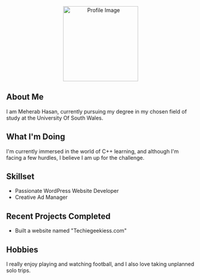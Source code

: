 <div align="center">
  <img src="YOUR_PROFILE_IMAGE_URL" alt="Profile Image" width="200"/>
</div>

## About Me
I am Meherab Hasan, currently pursuing my degree in my chosen field of study at the University Of South Wales.

## What I'm Doing
I'm currently immersed in the world of C++ learning, and although I'm facing a few hurdles, I believe I am up for the challenge.

## Skillset
- Passionate WordPress Website Developer
- Creative Ad Manager

## Recent Projects Completed
- Built a website named "Techiegeekiess.com"

## Hobbies
I really enjoy playing and watching football, and I also love taking unplanned solo trips.
